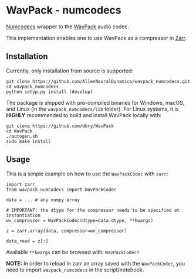 # WavPack - numcodecs 

[Numcodecs](https://numcodecs.readthedocs.io/en/latest/index.html) wrapper to the [WavPack](https://www.wavpack.com/index.html) audio codec.

This implementation enables one to use WavPack as a compressor in [Zarr](https://zarr.readthedocs.io/en/stable/index.html).

## Installation

Currently, only installation from source is supported:

```
git clone https://github.com/AllenNeuralDynamics/wavpack_numcodecs.git
cd wavpack_numcodecs
python setyp.py install (develop)
```

The package is shipped with pre-compiled binaries for Windows, macOS, and Linux (in the `wavpack_numcodecs/lib` folder). 
For Linux systems, it is **HIGHLY** recommended to build and install WavPack locally with:

```
git clone https://github.com/dbry/WavPack
cd WavPack
./autogen.sh
sudo make install
```

## Usage

This is a simple example on how to use the `WavPackCodec` with `zarr`:

```
import zarr
from wavpack_numcodecs import WavPackCodec

data = ... # any numpy array

# IMPORTANT: the dtype for the compressor needs to be specified at instantiation
wv_compressor = WavPackCodec(dtype=data.dtype, **kwargs)

z = zarr.array(data, compressor=wv_compressor)

data_read = z[:]
```
Available `**kwargs` can be browsed with: `WavPackCodec?`

**NOTE:** In order to reload in zarr an array saved with the `WavPackCodec`, you need to import `wavpack_numcodecs` in the script/notebook.